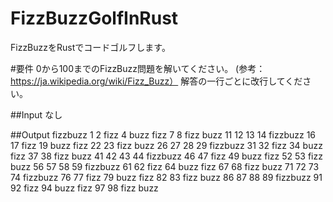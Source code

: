 # FizzBuzzGolfInRust
FizzBuzzをRustでコードゴルフします。

#要件
0から100までのFizzBuzz問題を解いてください。
(参考：https://ja.wikipedia.org/wiki/Fizz_Buzz）
解答の一行ごとに改行してください。

##Input
なし

##Output
fizzbuzz
1
2
fizz
4
buzz
fizz
7
8
fizz
buzz
11
12
13
14
fizzbuzz
16
17
fizz
19
buzz
fizz
22
23
fizz
buzz
26
27
28
29
fizzbuzz
31
32
fizz
34
buzz
fizz
37
38
fizz
buzz
41
42
43
44
fizzbuzz
46
47
fizz
49
buzz
fizz
52
53
fizz
buzz
56
57
58
59
fizzbuzz
61
62
fizz
64
buzz
fizz
67
68
fizz
buzz
71
72
73
74
fizzbuzz
76
77
fizz
79
buzz
fizz
82
83
fizz
buzz
86
87
88
89
fizzbuzz
91
92
fizz
94
buzz
fizz
97
98
fizz
buzz

